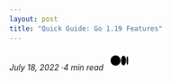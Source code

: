 ```yaml
---
layout: post
title: "Quick Guide: Go 1.19 Features"
---
```


_July 18, 2022 ·4 min read_ [![image alt text](../images/Medium-Symbol-Black-CMYK@1x.png)](https://medium.com/@emreodabas_20110/quick-guide-go-1-19-features-317d3072ec4d)

